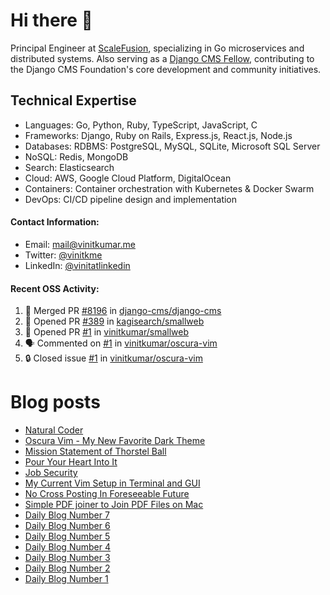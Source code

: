 # Hi there 👋

Principal Engineer at [ScaleFusion](https://scalefusion.com/), specializing in Go microservices and distributed systems. Also serving as a [Django CMS Fellow](https://www.django-cms.org/en/blog/2024/11/07/welcoming-vinit-kumar-as-the-newest-django-cms-fellow/), contributing to the Django CMS Foundation's core development and community initiatives.

## Technical Expertise

- Languages: Go, Python, Ruby, TypeScript, JavaScript, C
- Frameworks: Django, Ruby on Rails, Express.js, React.js, Node.js
- Databases: RDBMS: PostgreSQL, MySQL, SQLite, Microsoft SQL Server
- NoSQL: Redis, MongoDB
- Search: Elasticsearch
- Cloud: AWS, Google Cloud Platform, DigitalOcean
- Containers: Container orchestration with Kubernetes & Docker Swarm
- DevOps: CI/CD pipeline design and implementation


#### Contact Information:

- Email: <a href="mailto:mail@vinitkumar.me">mail@vinitkumar.me</a>
- Twitter: [@vinitkme](https://twitter.com/vinitkme)
- LinkedIn: [@vinitatlinkedin](https://www.linkedin.com/in/vinitatlinkedin/)  

#### Recent OSS Activity:

<!--START_SECTION:activity-->
1. 🎉 Merged PR [#8196](https://github.com/django-cms/django-cms/pull/8196) in [django-cms/django-cms](https://github.com/django-cms/django-cms)
2. 💪 Opened PR [#389](https://github.com/kagisearch/smallweb/pull/389) in [kagisearch/smallweb](https://github.com/kagisearch/smallweb)
3. 💪 Opened PR [#1](https://github.com/vinitkumar/smallweb/pull/1) in [vinitkumar/smallweb](https://github.com/vinitkumar/smallweb)
4. 🗣 Commented on [#1](https://github.com/vinitkumar/oscura-vim/issues/1#issuecomment-2776607517) in [vinitkumar/oscura-vim](https://github.com/vinitkumar/oscura-vim)
5. 🔒 Closed issue [#1](https://github.com/vinitkumar/oscura-vim/issues/1) in [vinitkumar/oscura-vim](https://github.com/vinitkumar/oscura-vim)
<!--END_SECTION:activity-->

# Blog posts
<!-- BLOG-POST-LIST:START -->
- [Natural Coder](https://vinitkumar.me/natural-coder/)
- [Oscura Vim - My New Favorite Dark Theme](https://vinitkumar.me/oscura-vim/)
- [Mission Statement of Thorstel Ball](https://vinitkumar.me/thorsten-mission-statement/)
- [Pour Your Heart Into It](https://vinitkumar.me/pour-your-heart-into-it/)
- [Job Security](https://vinitkumar.me/job-security/)
- [My Current Vim Setup in Terminal and GUI](https://vinitkumar.me/current-vim-setup/)
- [No Cross Posting In Foreseeable Future](https://vinitkumar.me/no-cross-posting/)
- [Simple PDF joiner to Join PDF Files on Mac](https://vinitkumar.me/pdf-joiner/)
- [Daily Blog Number 7](https://vinitkumar.me/daily-short-blog-7/)
- [Daily Blog Number 6](https://vinitkumar.me/daily-short-blog-6/)
- [Daily Blog Number 5](https://vinitkumar.me/daily-short-blog-5/)
- [Daily Blog Number 4](https://vinitkumar.me/daily-short-blog-4/)
- [Daily Blog Number 3](https://vinitkumar.me/daily-short-blog-3/)
- [Daily Blog Number 2](https://vinitkumar.me/daily-short-blog-2/)
- [Daily Blog Number 1](https://vinitkumar.me/daily-short-blog-1/)
<!-- BLOG-POST-LIST:END -->
